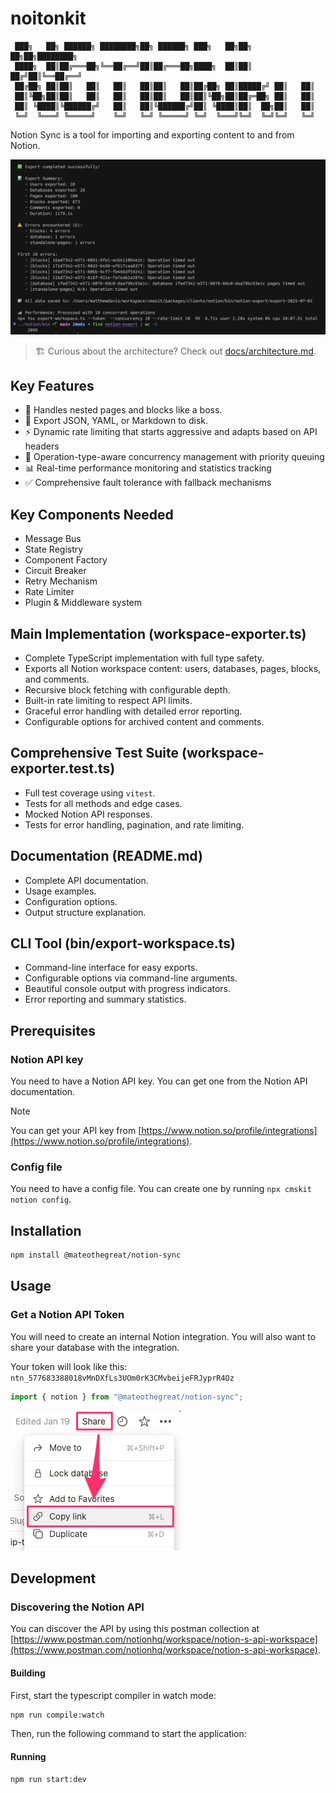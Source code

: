 # noitonkit

```ascii
 ███╗   ██╗ ██████╗ ████████╗██╗ ██████╗ ███╗   ██╗██╗  ██╗██╗████████╗
 ████╗  ██║██╔═══██╗╚══██╔══╝██║██╔═══██╗████╗  ██║██║ ██╔╝██║╚══██╔══╝
 ██╔██╗ ██║██║   ██║   ██║   ██║██║   ██║██╔██╗ ██║█████╔╝ ██║   ██║   
 ██║╚██╗██║██║   ██║   ██║   ██║██║   ██║██║╚██╗██║██╔═██╗ ██║   ██║   
 ██║ ╚████║╚██████╔╝   ██║   ██║╚██████╔╝██║ ╚████║██║  ██╗██║   ██║   
 ╚═╝  ╚═══╝ ╚═════╝    ╚═╝   ╚═╝ ╚═════╝ ╚═╝  ╚═══╝╚═╝  ╚═╝╚═╝   ╚═╝   
```

Notion Sync is a tool for importing and exporting content to and from Notion.

![](2025-07-01-11-59-05.png)

> 🏗️ Curious about the architecture? Check out [docs/architecture.md](docs/architecture.md).

## Key Features

- 💯 Handles nested pages and blocks like a boss.
- 💾 Export JSON, YAML, or Markdown to disk.
- ⚡️ Dynamic rate limiting that starts aggressive and adapts based on API headers
- 🔀 Operation-type-aware concurrency management with priority queuing
- 📊 Real-time performance monitoring and statistics tracking
- ✅ Comprehensive fault tolerance with fallback mechanisms

## Key Components Needed

- Message Bus
- State Registry
- Component Factory
- Circuit Breaker
- Retry Mechanism
- Rate Limiter
- Plugin & Middleware system

## Main Implementation (workspace-exporter.ts)

- Complete TypeScript implementation with full type safety.
- Exports all Notion workspace content: users, databases, pages, blocks, and comments.
- Recursive block fetching with configurable depth.
- Built-in rate limiting to respect API limits.
- Graceful error handling with detailed error reporting.
- Configurable options for archived content and comments.

## Comprehensive Test Suite (workspace-exporter.test.ts)

- Full test coverage using `vitest`.
- Tests for all methods and edge cases.
- Mocked Notion API responses.
- Tests for error handling, pagination, and rate limiting.

## Documentation (README.md)

- Complete API documentation.
- Usage examples.
- Configuration options.
- Output structure explanation.

## CLI Tool (bin/export-workspace.ts)

- Command-line interface for easy exports.
- Configurable options via command-line arguments.
- Beautiful console output with progress indicators.
- Error reporting and summary statistics.

## Prerequisites

### Notion API key

You need to have a Notion API key. You can get one from the Notion API documentation.

> [!NOTE]
> You can get your API key from [https://www.notion.so/profile/integrations](https://www.notion.so/profile/integrations).

### Config file

You need to have a config file. You can create one by running `npx cmskit notion config`.

## Installation

```bash
npm install @mateothegreat/notion-sync
```

## Usage

### Get a Notion API Token

You will need to create an internal Notion integration. You will also want to share your database with the integration.

Your token will look like this: `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`

```ts
import { notion } from "@mateothegreat/notion-sync";
```

![get id](2025-07-06-01-17-38.png)

## Development

### Discovering the Notion API

You can discover the API by using this postman collection at [https://www.postman.com/notionhq/workspace/notion-s-api-workspace](https://www.postman.com/notionhq/workspace/notion-s-api-workspace).

#### Building

First, start the typescript compiler in watch mode:

```bash
npm run compile:watch
```

Then, run the following command to start the application:

#### Running

```bash
npm run start:dev
```
